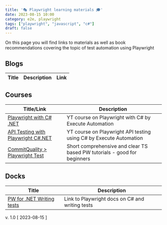 ```yaml
---
title: '🎭 Playwright learning materials 🎓'
date: 2023-08-15 10:00
category: e2e, playwright
tags: ["playwright", "javascript", "c#"]
draft: false
---
```


On this page you will find links to materials as well as book recommendations covering the topic of test automation using Playwright 



## Blogs

| Title | Description | Link |
|----------|----------|----------|



## Courses

| Title/Link | Description | 
|----------|----------|
|[Playwright with C# .NET](https://www.youtube.com/playlist?list=PL6tu16kXT9PoUv6HwexX5LPBzzv7QkI9W)| YT course on Playwright with C# by Execute Automation |
|[API Testing with Playwright C#.NET](https://www.youtube.com/playlist?list=PL6tu16kXT9PqWy5BnJQ6cYJI1Jzo_E9fn)|YT course on Playwright API testing using C# by Execute Automation|
|[CommitQuality > Playwright Test](https://www.youtube.com/playlist?list=PLXgRgGX8-5UVm9yioRY329rfcfy3MusiY)| Short comprehensive and clear TS based PW tutorials - good for beginners|

## Docks

| Title | Description |
|----------|----------|
|[PW for .NET Writing tests](https://playwright.dev/dotnet/docs/writing-tests)| Link to Playwright docs on C# and writing tests|

v. 1.0 [ 2023-08-15 ]
